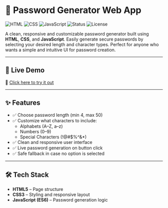 # 🔐 Password Generator Web App

![HTML](https://img.shields.io/badge/HTML-5E5CFF?style=flat&logo=html5&logoColor=white)
![CSS](https://img.shields.io/badge/CSS-00C3FF?style=flat&logo=css3&logoColor=white)
![JavaScript](https://img.shields.io/badge/JavaScript-F7DF1E?style=flat&logo=javascript&logoColor=black)
![Status](https://img.shields.io/badge/status-active-brightgreen)
![License](https://img.shields.io/badge/license-MIT-blue)

A clean, responsive and customizable password generator built using **HTML**, **CSS**, and **JavaScript**. Easily generate secure passwords by selecting your desired length and character types. Perfect for anyone who wants a simple and intuitive UI for password creation.

---

## 🚀 Live Demo

🔗 [Click here to try it out](https://theonlyshravan.github.io/password_generator_app/)

---

## ✨ Features

- ✅ Choose password length (min 4, max 50)
- ✅ Customize what characters to include:
  - Alphabets (A–Z, a–z)
  - Numbers (0–9)
  - Special Characters (!@#$%^&*)
- ✅ Clean and responsive user interface
- ✅ Live password generation on button click
- ✅ Safe fallback in case no option is selected

---

## 🛠 Tech Stack

- **HTML5** – Page structure
- **CSS3** – Styling and responsive layout
- **JavaScript (ES6)** – Password generation logic

